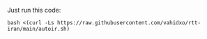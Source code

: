 Just run this code:
```
bash <(curl -Ls https://raw.githubusercontent.com/vahidxo/rtt-iran/main/autoir.sh)
